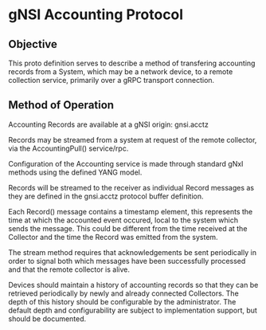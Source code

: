 # gNSI Accounting Protocol

## Objective

This proto definition serves to describe a method of transfering
accounting records from a System, which may be a network device, to a
remote collection service, primarily over a gRPC transport connection.

## Method of Operation

Accounting Records are available at a gNSI origin:
   gnsi.acctz

Records may be streamed from a system at request of the remote collector,
via the AccountingPull() service/rpc.

Configuration of the Accounting service is made through standard
gNxI methods using the defined YANG model.

Records will be streamed to the receiver as individual Record
messages as they are defined in the gnsi.acctz protocol buffer
definition.

Each Record() message contains a timestamp element, this represents the
time at which the accounted event occured, local to the system which sends
the message. This could be different from the time received at the Collector
and the time the Record was emitted from the system.

The stream method requires that acknowledgements be sent periodically
in order to signal both which messages have been successfully processed
and that the remote collector is alive.

Devices should maintain a history of accounting records so that they can be
retrieved periodically by newly and already connected Collectors.  The depth
of this history should be configurable by the administrator.  The default
depth and configurability are subject to implementation support, but should
be documented.
